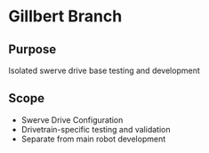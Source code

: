 # Gillbert Branch

## Purpose
Isolated swerve drive base testing and development

## Scope
- Swerve Drive Configuration
- Drivetrain-specific testing and validation
- Separate from main robot development